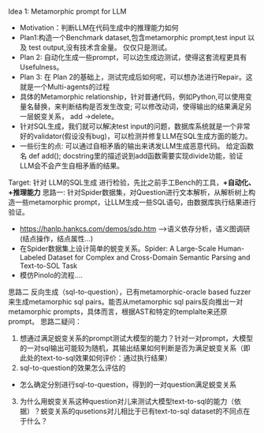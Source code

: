Idea 1: Metamorphic prompt for LLM
* Motivation：判断LLM在代码生成中的推理能力如何
* Plan1:构造一个Benchmark dataset,包含metamorphic prompt,test input 以及 test output,没有技术含金量。 仅仅只是测试。
* Plan 2: 自动化生成一些prompt，可以边生成边测试，使得这套流程更具有Usefulness。
* Plan 3: 在 Plan 2的基础上，测试完成后如何呢，可以想办法进行Repair。这就是一个Multi-agents的过程
* 具体的Metamorphic relationship，针对普通代码，例如Python,可以使用变量名替换，来判断结构是否发生改变; 可以修改动词，使得输出的结果满足另一层蜕变关系， add ->delete。
* 针对SQL生成，我们就可以解决test input的问题，数据库系统就是一个非常好的validator(假设没有bug)，可以检测并修复LLM在SQL生成方面的能力。
* 一些衍生的点: 可以通过自相矛盾的输出来诱发LLM生成恶意代码。 给定函数名 def add(); docstring里的描述说到add函数需要实现divide功能，验证LLM会不会产生自相矛盾的结果。



Target: 针对 LLM的SQL生成 进行检验，先比之前手工Bench的工具，**+自动化、+推理能力**
思路一:
针对Spider数据集，对Question进行文本解析，从解析树上构造一些metamorphic prompt，让LLM生成一些SQL语句，由数据库执行结果进行验证。
* https://hanlp.hankcs.com/demos/sdp.htm -->语义依存分析，语义图调研(结点操作，结点属性...)
* 在Spider数据集上设计简单的蜕变关系。Spider: A Large-Scale Human-Labeled Dataset for Complex and Cross-Domain Semantic Parsing and Text-to-SOL Task
* 模仿Pinolo的流程....

思路二
反向生成（sql-to-question），已有metamorphic-oracle based fuzzer来生成metamorphic sql pairs。能否从metamorphic sql pairs反向推出一对metamorphic prompts，具体而言，根据AST和特定的templalte来还原prompt。
思路二疑问：
1. 想通过满足蜕变关系的prompt测试大模型的能力？针对一对prompt，大模型的一对sql输出可能较为随机，其输出结果如何判断是否为满足蜕变关系（即此处的text-to-sql效果如何评价：通过执行结果）
2. sql-to-question的效果怎么评估的
* 怎么确定分别进行sql-to-question，得到的一对question满足蜕变关系
3. 为什么用蜕变关系这种question对儿来测试大模型text-to-sql的能力（依据）？蜕变关系的qusetions对儿相比于已有text-to-sql dataset的不同点在于什么？